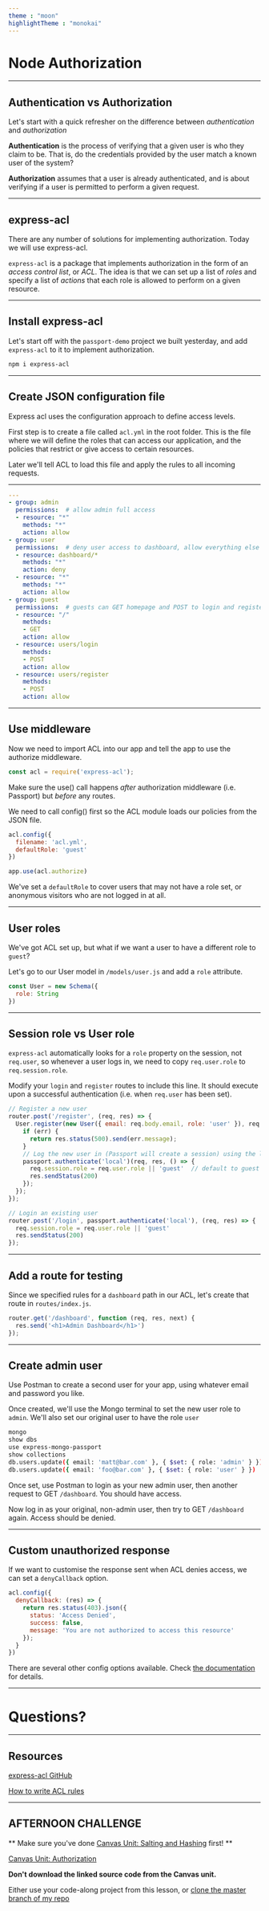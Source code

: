 ```yaml
---
theme : "moon"
highlightTheme : "monokai"
---
```


<style>
    .reveal .slides {
      zoom: 1 !important;
      height: auto !important;
    }
    .reveal .slides section {
      top: 50% !important;
      transform: translateY(-50%) !important;
      zoom: 0.75 !important;
    }
    .reveal pre {
        width: 100% !important;
    }
    .reveal section pre code {
        overflow: hidden !important;
        max-height: none !important;
        white-space: pre-wrap !important;
    }
    .reveal img {
        border: none !important;
        background: none !important;
    }
</style>

# Node Authorization

---

## Authentication vs Authorization

Let's start with a quick refresher on the difference between _authentication_ and _authorization_ 

**Authentication** is the process of verifying that a given user is who they claim to be. That is, do the credentials provided by the user match a known user of the system?

**Authorization** assumes that a user is already authenticated, and is about verifying if a user is permitted to perform a given request.

---

## express-acl

There are any number of solutions for implementing authorization. Today we will use express-acl.

`express-acl` is a package that implements authorization in the form of an _access control list_, or _ACL_. The idea is that we can set up a list of _roles_ and specify a list of _actions_ that each role is allowed to perform on a given resource.

---

## Install express-acl

Let's start off with the `passport-demo` project we built yesterday, and add `express-acl` to it to implement authorization.

```sh
npm i express-acl
```

---

## Create JSON configuration file

Express acl uses the configuration approach to define access levels.

First step is to create a file called `acl.yml` in the root folder. This is the file where we will define the roles that can access our application, and the policies that restrict or give access to certain resources.

Later we'll tell ACL to load this file and apply the rules to all incoming requests.

---

```yml
---
- group: admin
  permissions:  # allow admin full access
  - resource: "*"
    methods: "*"
    action: allow
- group: user
  permissions:  # deny user access to dashboard, allow everything else
  - resource: dashboard/*
    methods: "*"
    action: deny
  - resource: "*"
    methods: "*"
    action: allow
- group: guest
  permissions:  # guests can GET homepage and POST to login and register only
  - resource: "/"
    methods:
    - GET
    action: allow
  - resource: users/login
    methods:
    - POST
    action: allow
  - resource: users/register
    methods:
    - POST
    action: allow
```

---

## Use middleware

Now we need to import ACL into our app and tell the app to use the authorize middleware.

```js
const acl = require('express-acl');
```

Make sure the use() call happens _after_ authorization middleware (i.e. Passport) but _before_ any routes.

We need to call config() first so the ACL module loads our policies from the JSON file.

```js
acl.config({
  filename: 'acl.yml',
  defaultRole: 'guest'
})

app.use(acl.authorize)
```

We've set a `defaultRole` to cover users that may not have a role set, or anonymous visitors who are not logged in at all.

---

## User roles

We've got ACL set up, but what if we want a user to have a different role to `guest`?

Let's go to our User model in `/models/user.js` and add a `role` attribute.

```js
const User = new Schema({
  role: String
})
```

---

## Session role vs User role

`express-acl` automatically looks for a `role` property on the session, not `req.user`, so whenever a user logs in, we need to copy `req.user.role` to `req.session.role`.

Modify your `login` and `register` routes to include this line. It should execute upon a successful authentication (i.e. when `req.user` has been set).

```js
// Register a new user
router.post('/register', (req, res) => {
  User.register(new User({ email: req.body.email, role: 'user' }), req.body.password, (err) => {
    if (err) {
      return res.status(500).send(err.message);
    }
    // Log the new user in (Passport will create a session) using the local strategy
    passport.authenticate('local')(req, res, () => {
      req.session.role = req.user.role || 'guest'  // default to guest if no user or role
      res.sendStatus(200)
    });
  });
});

// Login an existing user
router.post('/login', passport.authenticate('local'), (req, res) => {
  req.session.role = req.user.role || 'guest'
  res.sendStatus(200)
});
```

---

## Add a route for testing

Since we specified rules for a `dashboard` path in our ACL, let's create that route in `routes/index.js`.

```js
router.get('/dashboard', function (req, res, next) {
  res.send('<h1>Admin Dashboard</h1>')
});
```

---

## Create admin user

Use Postman to create a second user for your app, using whatever email and password you like.

Once created, we'll use the Mongo terminal to set the new user role to `admin`. We'll also set our original user to have the role `user`

```sh
mongo
show dbs
use express-mongo-passport
show collections
db.users.update({ email: 'matt@bar.com' }, { $set: { role: 'admin' } })
db.users.update({ email: 'foo@bar.com' }, { $set: { role: 'user' } })
```

Once set, use Postman to login as your new admin user, then another request to GET `/dashboard`. You should have access.

Now log in as your original, non-admin user, then try to GET `/dashboard` again. Access should be denied.

---

## Custom unauthorized response

If we want to customise the response sent when ACL denies access, we can set a `denyCallback` option.

```js
acl.config({
  denyCallback: (res) => {
    return res.status(403).json({
      status: 'Access Denied',
      success: false,
      message: 'You are not authorized to access this resource'
    });
  }
})
```

There are several other config options available. Check [the documentation](https://www.npmjs.com/package/express-acl) for details.

---

# Questions?

---

## Resources

[express-acl GitHub](https://github.com/nyambati/express-acl)

[How to write ACL rules](https://github.com/andela-thomas/express-acl/wiki/How-to-write-effective-ACL-rules)

---

## AFTERNOON CHALLENGE

** Make sure you've done [Canvas Unit: Salting and Hashing](https://coderacademy.instructure.com/courses/144/pages/unit-salting-and-hashing?module_item_id=5189) first! **

[Canvas Unit: Authorization](https://coderacademy.instructure.com/courses/144/pages/unit-authorization?module_item_id=5191)

**Don't download the linked source code from the Canvas unit.**

Either use your code-along project from this lesson, or [clone the master branch of my repo](https://github.com/flynnwebdev/passport-demo)
